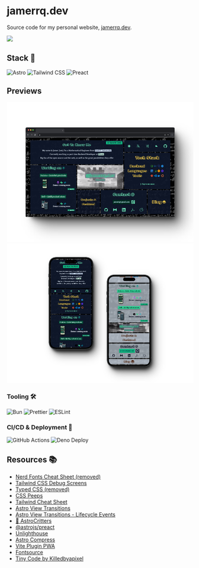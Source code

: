 # jamerrq.dev

Source code for my personal website, [jamerrq.dev](https://jamerrq.dev).

![](https://img.shields.io/badge/Made%20with-Astro%20💙-orange?style=for-the-badge&logo=astro&logoColor=orange)

## Stack 🥞

![Astro](https://img.shields.io/badge/-Astro-000000?style=flat-square&logo=astro&logoColor=orange)
![Tailwind
CSS](https://img.shields.io/badge/-Tailwind%20CSS-lightblue?style=flat-square&logo=tailwind-css&logoColor=blue)
![Preact](https://img.shields.io/badge/-Preact-673AB8?style=flat-square&logo=preact&logoColor=white)

## Previews

![Desktop](./lib/snaps/preview.png)
![Mobile](./lib/snaps/preview-mobile.png)

### Tooling 🛠️

![Bun](https://img.shields.io/badge/-Bun-orange?style=flat-square&logo=bun&logoColor=white)
![Prettier](https://img.shields.io/badge/-Prettier-F7B93E?style=flat-square&logo=prettier&logoColor=black)
![ESLint](https://img.shields.io/badge/-ESLint-4B32C3?style=flat-square&logo=eslint&logoColor=white)

### CI/CD & Deployment 🚀

![GitHub Actions](https://img.shields.io/badge/-GitHub%20Actions-black?style=flat-square&logo=github-actions&logoColor=white)
![Deno Deploy](https://img.shields.io/badge/-Deno%20Deploy-000000?style=flat-square&logo=deno&logoColor=white)

## Resources 📚

- [Nerd Fonts Cheat Sheet (removed)](https://www.nerdfonts.com/cheat-sheet)
- [Tailwind CSS Debug Screens](https://github.com/jorenvanhee/tailwindcss-debug-screens)
- [Typed CSS (removed)](https://typedcss.com/)
- [CSS Peeps](https://css-peeps.com/)
- [Tailwind Cheat Sheet](https://tailwindcomponents.com/cheatsheet/)
- [Astro View Transitions](https://docs.astro.build/en/guides/view-transitions/)
- [Astro View Transitions - Lifecycle Events](https://docs.astro.build/en/guides/view-transitions/#lifecycle-events)
- [🦔 AstroCritters](https://github.com/astro-community/AstroCritters)
- [@astrojs/preact](https://docs.astro.build/en/guides/integrations-guide/preact/)
- [Unlighthouse](https://unlighthouse.dev/)
- [Astro Compress](https://github.com/Playform/AstroCompress#readme)
- [Vite Plugin PWA](https://vite-pwa-org.netlify.app/)
- [Fontsource](https://fontsource.org/)
- [Tiny Code by Killedbyapixel](https://github.com/KilledByAPixel/TinyCode)
